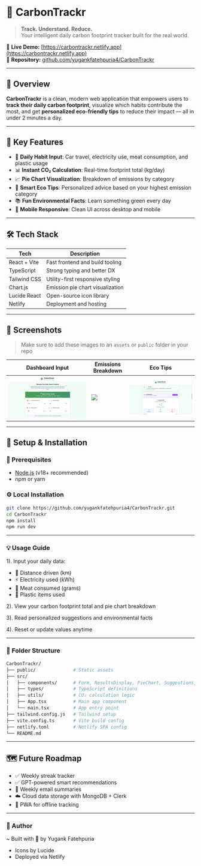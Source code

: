 # 🌱 CarbonTrackr

> **Track. Understand. Reduce.**  
Your intelligent daily carbon footprint tracker built for the real world.

🔗 **Live Demo:** [https://carbontrackr.netlify.app](https://carbontrackr.netlify.app)  
📂 **Repository:** [github.com/yugankfatehpuria4/CarbonTrackr](https://github.com/yugankfatehpuria4/CarbonTrackr)

---

## 🎯 Overview

**CarbonTrackr** is a clean, modern web application that empowers users to **track their daily carbon footprint**, visualize which habits contribute the most, and get **personalized eco-friendly tips** to reduce their impact — all in under 2 minutes a day.

---

## 🌟 Key Features

- 🧾 **Daily Habit Input**: Car travel, electricity use, meat consumption, and plastic usage
- 📊 **Instant CO₂ Calculation**: Real-time footprint total (kg/day)
- 📈 **Pie Chart Visualization**: Breakdown of emissions by category
- 🎯 **Smart Eco Tips**: Personalized advice based on your highest emission category
- 📚 **Fun Environmental Facts**: Learn something green every day
- 📱 **Mobile Responsive**: Clean UI across desktop and mobile

---

## 🛠️ Tech Stack

| Tech           | Description                         |
|----------------|-------------------------------------|
| React + Vite   | Fast frontend and build tooling     |
| TypeScript     | Strong typing and better DX         |
| Tailwind CSS   | Utility-first responsive styling    |
| Chart.js       | Emission pie chart visualization    |
| Lucide React   | Open-source icon library            |
| Netlify        | Deployment and hosting              |

---

## 📸 Screenshots

> Make sure to add these images to an `assets` or `public` folder in your repo

| Dashboard Input | Emissions Breakdown | Eco Tips |
|-----------------|---------------------|----------|
| ![](public/dashboard.png) | ![](public/results.png) | ![](public/tips.png) |

---

## 🚀 Setup & Installation

### 🔧 Prerequisites

- [Node.js](https://nodejs.org/) (v18+ recommended)
- npm or yarn


### ⚙️ Local Installation

```bash
git clone https://github.com/yugankfatehpuria4/CarbonTrackr.git
cd CarbonTrackr
npm install
npm run dev
```
---
### 💡 Usage Guide
1). Input your daily data:
  -  🚗 Distance driven (km)
  -  ⚡ Electricity used (kWh)
  -  🍖 Meat consumed (grams)
  -  🧴 Plastic items used

2). View your carbon footprint total and pie chart breakdown

3). Read personalized suggestions and environmental facts

4). Reset or update values anytime

---

### 📁 Folder Structure
```bash
CarbonTrackr/
├── public/              # Static assets
├── src/
│   ├── components/      # Form, ResultsDisplay, PieChart, Suggestions, Footer
│   ├── types/           # TypeScript definitions
│   ├── utils/           # CO₂ calculation logic
│   ├── App.tsx          # Main app component
│   └── main.tsx         # App entry point
├── tailwind.config.js   # Tailwind setup
├── vite.config.ts       # Vite build config
├── netlify.toml         # Netlify SPA config
└── README.md
```

---

## 🗺️ Future Roadmap
 - ✅ Weekly streak tracker
 - ✅ GPT-powered smart recommendations
 - 📨 Weekly email summaries
 - ☁️ Cloud data storage with MongoDB + Clerk
 - 📲 PWA for offline tracking

---

### 🤝 Author

~ Built with 💚 by Yugank Fatehpuria
- Icons by Lucide
- Deployed via Netlify




